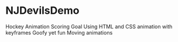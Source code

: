 # NJDevilsDemo
 Hockey Animation Scoring Goal
 Using HTML and CSS animation with keyframes
 Goofy yet fun
 Moving animations
 